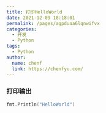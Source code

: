 ```yaml
---
title: 打印HelloWorld
date: 2021-12-09 18:18:01
permalink: /pages/agpduaa6lqnwifvx
categories: 
  - 开发
  - Python
tags: 
  - Python
author: 
  name: chenf
  link: https://chenfyu.com/
---
```


### 打印输出
```go
fmt.Println("HelloWorld")
```
